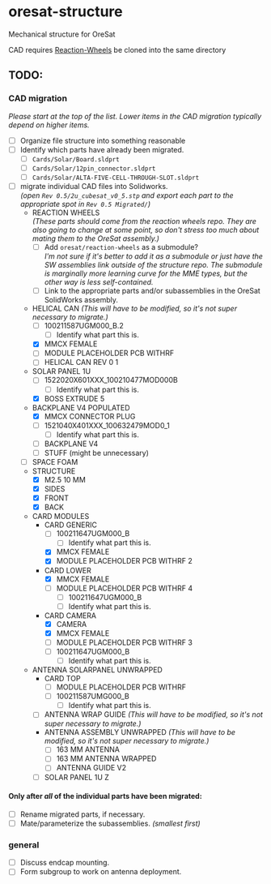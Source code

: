 # oresat-structure
Mechanical structure for OreSat

CAD requires <a href="https://github.com/oresat/reaction-wheels">Reaction-Wheels</a> be cloned into the same directory

## TODO:  
### CAD migration
_Please start at the top of the list. Lower items in the CAD migration typically depend on higher items._
- [ ] Organize file structure into something reasonable
- [ ] Identify which parts have already been migrated.
	- [ ] `Cards/Solar/Board.sldprt`
	- [ ] `Cards/Solar/12pin_connector.sldprt`
	- [ ] `Cards/Solar/ALTA-FIVE-CELL-THROUGH-SLOT.sldprt`
- [ ] migrate individual CAD files into Solidworks.  
_(open `Rev 0.5/2u_cubesat_v0_5.stp` and export each part to the appropriate spot in `Rev 0.5 Migrated/`)_
	- REACTION WHEELS  
	_(These parts should come from the reaction wheels repo. They are also going to change at some point, so don't stress too much about mating them to the OreSat assembly.)_
		- [ ] Add `oresat/reaction-wheels` as a submodule?  
		_I'm not sure if it's better to add it as a submodule or just have the SW assemblies link outside of the structure repo. The submodule is marginally more learning curve for the MME types, but the other way is less self-contained._
		- [ ] Link to the appropriate parts and/or subassemblies in the OreSat SolidWorks assembly.
	- HELICAL CAN _(This will have to be modified, so it's not super necessary to migrate.)_
		- [ ] 100211587UGM000_B.2
			- [ ] Identify what part this is.
		- [X] MMCX FEMALE
		- [ ] MODULE PLACEHOLDER PCB WITHRF
		- [ ] HELICAL CAN REV 0 1
	- SOLAR PANEL 1U
		- [ ] 1522020X601XXX_100210477MOD000B
			- [ ] Identify what part this is.
		- [X] BOSS EXTRUDE 5
	- BACKPLANE V4 POPULATED
		- [X] MMCX CONNECTOR PLUG
		- [ ] 1521040X401XXX_100632479MOD0_1
			- [ ] Identify what part this is.
		- [ ] BACKPLANE V4
		- [ ] STUFF (might be unnecessary)
	- [ ] SPACE FOAM
	- STRUCTURE
		- [X] M2.5 10 MM
		- [X] SIDES
		- [X] FRONT
		- [X] BACK
	- CARD MODULES
		-  CARD GENERIC
			- [ ] 100211647UGM000_B
				- [ ] Identify what part this is.
			- [X] MMCX FEMALE
			- [X] MODULE PLACEHOLDER PCB WITHRF 2
		- CARD LOWER
			- [X] MMCX FEMALE
			- [ ] MODULE PLACEHOLDER PCB WITHRF 4
		    	- [ ] 100211647UGM000_B
				- [ ] Identify what part this is.
		- CARD CAMERA
			- [X] CAMERA
			- [X] MMCX FEMALE
			- [ ] MODULE PLACEHOLDER PCB WITHRF 3
			- [ ] 100211647UGM000_B
				- [ ] Identify what part this is.
	- ANTENNA SOLARPANEL UNWRAPPED
		- CARD TOP
			- [ ] MODULE PLACEHOLDER PCB WITHRF
			- [ ] 100211587UMG000_B
				- [ ] Identify what part this is.
		- [ ] ANTENNA WRAP GUIDE _(This will have to be modified, so it's not super necessary to migrate.)_
		- ANTENNA ASSEMBLY UNWRAPPED _(This will have to be modified, so it's not super necessary to migrate.)_
			- [ ] 163 MM ANTENNA
			- [ ] 163 MM ANTENNA WRAPPED
			- [ ] ANTENNA GUIDE V2
		- [ ] SOLAR PANEL 1U Z
		
#### Only after _all_ of the individual parts have been migrated:
- [ ] Rename migrated parts, if necessary.
- [ ] Mate/parameterize the subassemblies. _(smallest first)_

### general
- [ ] Discuss endcap mounting.
- [ ] Form subgroup to work on antenna deployment.
